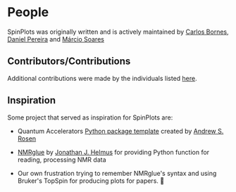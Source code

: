 # People

SpinPlots was originally written and is actively maintained by [Carlos Bornes](https://github.com/carlosbornes), [Daniel Pereira](https://github.com/danielcunhapereira) and [Márcio Soares](https://github.com/msoares98)


## Contributors/Contributions

Additional contributions were made by the individuals listed [here](https://github.com/carlosbornes/spinplots/graphs/contributors).


## Inspiration

Some project that served as inspiration for SpinPlots are:

- Quantum Accelerators [Python package template](https://github.com/Quantum-Accelerators/template) created by [Andrew S. Rosen](https://github.com/Andrew-S-Rosen)

- [NMRglue](https://github.com/jjhelmus/nmrglue) by [Jonathan J. Helmus](https://github.com/jjhelmus) for providing Python function for reading, processing NMR data

- Our own frustration trying to remember NMRglue's syntax and using Bruker's TopSpin for producing plots for papers. 🤪
